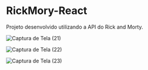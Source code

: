 # RickMory-React
Projeto desenvolvido utilizando a API do Rick and Morty. 

![Captura de Tela (21)](https://user-images.githubusercontent.com/86307663/203393018-ad08919e-3140-4596-ad31-08b7d9c001a9.png)


![Captura de Tela (22)](https://user-images.githubusercontent.com/86307663/203393054-f55ce165-8846-4fdc-92cc-29c9fc51bc7c.png)


![Captura de Tela (23)](https://user-images.githubusercontent.com/86307663/203393065-97fbfc92-59c9-4597-9999-ac4b00cd13e5.png)
